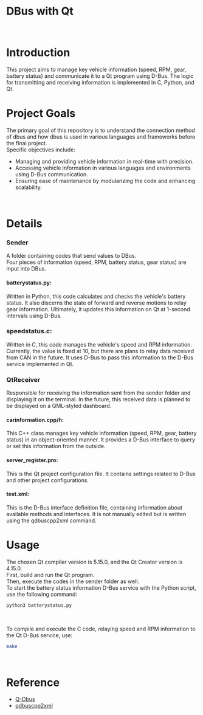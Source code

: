 # DBus with Qt  
<br>  

# Introduction
This project aims to manage key vehicle information (speed, RPM, gear, battery status) and communicate it to a Qt program using D-Bus. The logic for transmitting and receiving information is implemented in C, Python, and Qt.
<br>  

# Project Goals
The primary goal of this repository is to understand the connection method of dbus and how dbus is used in various languages and frameworks before the final project.  
Specific objectives include:  

* Managing and providing vehicle information in real-time with precision.
* Accessing vehicle information in various languages and environments using D-Bus communication.
* Ensuring ease of maintenance by modularizing the code and enhancing scalability.
<br>  

# Details
### Sender  
A folder containing codes that send values to DBus.  
Four pieces of information (speed, RPM, battery status, gear status) are input into DBus.    

#### batterystatus.py:

Written in Python, this code calculates and checks the vehicle's battery status. It also discerns the state of forward and reverse motions to relay gear information. Ultimately, it updates this information on Qt at 1-second intervals using D-Bus.

### speedstatus.c:

Written in C, this code manages the vehicle's speed and RPM information. Currently, the value is fixed at 10, but there are plans to relay data received from CAN in the future. It uses D-Bus to pass this information to the D-Bus service implemented in Qt.

### QtReceiver  
Responsible for receiving the information sent from the sender folder and displaying it on the terminal. In the future, this received data is planned to be displayed on a QML-styled dashboard.

#### carinformation.cpp/h:

This C++ class manages key vehicle information (speed, RPM, gear, battery status) in an object-oriented manner. It provides a D-Bus interface to query or set this information from the outside.

#### server_register.pro:

This is the Qt project configuration file. It contains settings related to D-Bus and other project configurations.

#### test.xml:

This is the D-Bus interface definition file, containing information about available methods and interfaces. It is not manually edited but is written using the qdbuscpp2xml command.

# Usage
The chosen Qt compiler version is 5.15.0, and the Qt Creator version is 4.15.0.  
First, build and run the Qt program.  
Then, execute the codes in the sender folder as well.  
To start the battery status information D-Bus service with the Python script, use the following command:  
```bash
python3 batterystatus.py
```
<br>  

To compile and execute the C code, relaying speed and RPM information to the Qt D-Bus service, use:  
```bash
make
```
<br>  

# Reference
- [Q-Dbus](https://doc.qt.io/qt-5/qtdbus-index.html)
- [qdbuscpp2xml](https://doc.qt.io/qt-6/qdbusxml2cpp.html)